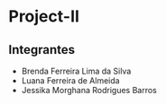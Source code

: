 # Project-II

## Integrantes

- Brenda Ferreira Lima da Silva
- Luana Ferreira de Almeida
- Jessika Morghana Rodrigues Barros